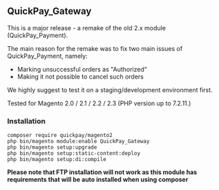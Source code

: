 ## QuickPay_Gateway

This is a major release - a remake of the old 2.x module (QuickPay_Payment).

The main reason for the remake was to fix two main issues of QuickPay_Payment, namely:
* Marking unsuccessful orders as "Authorized"
* Making it not possible to cancel such orders

We highly suggest to test it on a staging/development environment first.

Tested for Magento 2.0 / 2.1 / 2.2 / 2.3 (PHP version up to 7.2.11.)

### Installation
```
composer require quickpay/magento2
php bin/magento module:enable QuickPay_Gateway
php bin/magento setup:upgrade
php bin/magento setup:static-content:deploy
php bin/magento setup:di:compile
``` 

**Please note that FTP installation will not work as this module has requirements that will be auto installed when using composer**